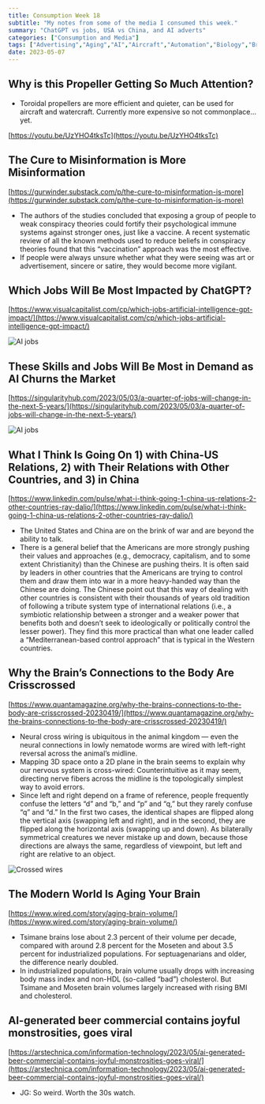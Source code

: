 ```yaml
---
title: Consumption Week 18
subtitle: "My notes from some of the media I consumed this week."
summary: "ChatGPT vs jobs, USA vs China, and AI adverts"
categories: ["Consumption and Media"]
tags: ["Advertising","Aging","AI","Aircraft","Automation","Biology","Brain","ChatGPT","China","Conflict","Drones","Energy Efficiency","Engineering","Geopolitics","Hunter-Gatherers","Jobs","Misinformation","Shipping","War","Watercraft"]
date: 2023-05-07
---
```

## Why is this Propeller Getting So Much Attention?

- Toroidal propellers are more efficient and quieter, can be used for aircraft and watercraft. Currently more expensive so not commonplace... yet.

[https://youtu.be/UzYHO4tksTc](https://youtu.be/UzYHO4tksTc)

## The Cure to Misinformation is More Misinformation

[https://gurwinder.substack.com/p/the-cure-to-misinformation-is-more](https://gurwinder.substack.com/p/the-cure-to-misinformation-is-more)

- The authors of the studies concluded that exposing a group of people to weak conspiracy theories could fortify their psychological immune systems against stronger ones, just like a vaccine. A recent systematic review of all the known methods used to reduce beliefs in conspiracy theories found that this “vaccination” approach was the most effective.
- If people were always unsure whether what they were seeing was art or advertisement, sincere or satire, they would become more vigilant.

## Which Jobs Will Be Most Impacted by ChatGPT?

[https://www.visualcapitalist.com/cp/which-jobs-artificial-intelligence-gpt-impact/](https://www.visualcapitalist.com/cp/which-jobs-artificial-intelligence-gpt-impact/)

![AI jobs](/images/sections/consumption-and-media/week18.png)

## These Skills and Jobs Will Be Most in Demand as AI Churns the Market

[https://singularityhub.com/2023/05/03/a-quarter-of-jobs-will-change-in-the-next-5-years/](https://singularityhub.com/2023/05/03/a-quarter-of-jobs-will-change-in-the-next-5-years/)

![AI jobs](/images/sections/consumption-and-media/week18-1.png)

## What I Think Is Going On 1) with China-US Relations, 2) with Their Relations with Other Countries, and 3) in China

[https://www.linkedin.com/pulse/what-i-think-going-1-china-us-relations-2-other-countries-ray-dalio/](https://www.linkedin.com/pulse/what-i-think-going-1-china-us-relations-2-other-countries-ray-dalio/)

- The United States and China are on the brink of war and are beyond the ability to talk.
- There is a general belief that the Americans are more strongly pushing their values and approaches (e.g., democracy, capitalism, and to some extent Christianity) than the Chinese are pushing theirs. It is often said by leaders in other countries that the Americans are trying to control them and draw them into war in a more heavy-handed way than the Chinese are doing. The Chinese point out that this way of dealing with other countries is consistent with their thousands of years old tradition of following a tribute system type of international relations (i.e., a symbiotic relationship between a stronger and a weaker power that benefits both and doesn’t seek to ideologically or politically control the lesser power). They find this more practical than what one leader called a “Mediterranean-based control approach” that is typical in the Western countries.

## Why the Brain’s Connections to the Body Are Crisscrossed

[https://www.quantamagazine.org/why-the-brains-connections-to-the-body-are-crisscrossed-20230419/](https://www.quantamagazine.org/why-the-brains-connections-to-the-body-are-crisscrossed-20230419/)

- Neural cross wiring is ubiquitous in the animal kingdom — even the neural connections in lowly nematode worms are wired with left-right reversal across the animal’s midline.
- Mapping 3D space onto a 2D plane in the brain seems to explain why our nervous system is cross-wired: Counterintuitive as it may seem, directing nerve fibers across the midline is the topologically simplest way to avoid errors.
- Since left and right depend on a frame of reference, people frequently confuse the letters “d” and “b,” and “p” and “q,” but they rarely confuse “q” and “d.” In the first two cases, the identical shapes are flipped along the vertical axis (swapping left and right), and in the second, they are flipped along the horizontal axis (swapping up and down). As bilaterally symmetrical creatures we never mistake up and down, because those directions are always the same, regardless of viewpoint, but left and right are relative to an object.

![Crossed wires](/images/sections/consumption-and-media/week18-2.png)

## The Modern World Is Aging Your Brain

[https://www.wired.com/story/aging-brain-volume/](https://www.wired.com/story/aging-brain-volume/)

- Tsimane brains lose about 2.3 percent of their volume per decade, compared with around 2.8 percent for the Moseten and about 3.5 percent for industrialized populations. For septuagenarians and older, the difference nearly doubled.
- In industrialized populations, brain volume usually drops with increasing body mass index and non-HDL (so-called “bad”) cholesterol. But Tsimane and Moseten brain volumes largely increased with rising BMI and cholesterol.

## AI-generated beer commercial contains joyful monstrosities, goes viral

[https://arstechnica.com/information-technology/2023/05/ai-generated-beer-commercial-contains-joyful-monstrosities-goes-viral/](https://arstechnica.com/information-technology/2023/05/ai-generated-beer-commercial-contains-joyful-monstrosities-goes-viral/)

- JG: So weird. Worth the 30s watch.